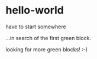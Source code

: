 hello-world
===========

have to start somewhere

...in search of the first green block.

looking for more green blocks! :-)
